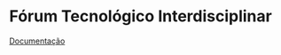 # Fórum Tecnológico Interdisciplinar
[Documentação]([https://google.com](https://lazy-plum-cockatoo-wig.cyclic.cloud/)https://lazy-plum-cockatoo-wig.cyclic.cloud/)
